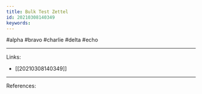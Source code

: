 ```yaml
---
title: Bulk Test Zettel
id: 20210308140349
keywords:
---
```

#alpha #bravo #charlie #delta #echo

---
Links:

- [[20210308140349]]

---
References:
